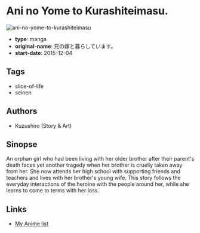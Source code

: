 # Ani no Yome to Kurashiteimasu.

![ani-no-yome-to-kurashiteimasu](https://cdn.myanimelist.net/images/manga/1/181118.jpg)

-   **type**: manga
-   **original-name**: 兄の嫁と暮らしています。
-   **start-date**: 2015-12-04

## Tags

-   slice-of-life
-   seinen

## Authors

-   Kuzushiro (Story & Art)

## Sinopse

An orphan girl who had been living with her older brother after their parent's death faces yet another tragedy when her brother is cruelly taken away from her. She now attends her high school with supporting friends and teachers and lives with her brother's young wife. This story follows the everyday interactions of the heroine with the people around her, while she learns to come to terms with her loss.

## Links

-   [My Anime list](https://myanimelist.net/manga/94342/Ani_no_Yome_to_Kurashiteimasu)
